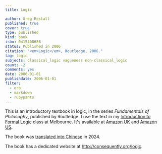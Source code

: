 ```yaml
---
title: Logic

author: Greg Restall
published: true
cover: true
type: published
kind: book
isbn: 0415400686
status: Published in 2006
citation: "<em>Logic</em>, Routledge, 2006."
tag: logic
subjects: classical_logic vagueness non-classical_logic 
count: -2
comments: yes
date: 2006-01-01
publishdate: 2006-01-01
filter:
  - erb
  - markdown
  - rubypants
---
```

This is an introductory textbook in logic, in the series <em>Fundamentals of Philosophy</em>, published by Routledge.  I use the text in my <a href="http://webraft.its.unimelb.edu.au/161115/pub/">Introduction to Formal Logic</a> class at Melbourne.  It's available at <a href="http://www.amazon.co.uk/exec/obidos/ASIN/0415400686/consequentlyorg">Amazon UK</a> and <a href="http://www.amazon.com/exec/obidos/ASIN/0415400686/consequentlyorg">Amazon US</a>.

The book was <a href=“https://consequently.org/writing/logic_chinese_translation/”>translated into Chinese</a> in 2024.

The book has a dedicated website at <a href="http://consequently.org/logic">http://consequently.org/logic</a>.